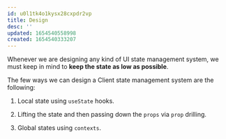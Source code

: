 ```yaml
---
id: u0l1tk4o1kysx28cxpdr2vp
title: Design
desc: ''
updated: 1654540558998
created: 1654540333207
---
```


Whenever we are designing any kind of UI state management system, we must keep in mind to **keep the state as low as possible**.

The few ways we can design a Client state management system are the following:

1. Local state using `useState` hooks.

2. Lifting the state and then passing down the `props` via `prop` drilling.

3. Global states using `contexts`.
